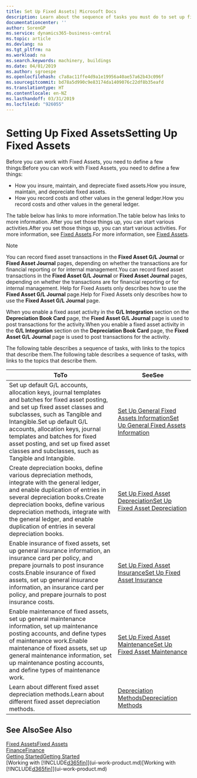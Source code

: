 ```yaml
---
title: Set Up Fixed Assets| Microsoft Docs
description: Learn about the sequence of tasks you must do to set up fixed assets, such as machinery or buildings.
documentationcenter: ''
author: SorenGP
ms.service: dynamics365-business-central
ms.topic: article
ms.devlang: na
ms.tgt_pltfrm: na
ms.workload: na
ms.search.keywords: machinery, buildings
ms.date: 04/01/2019
ms.author: sgroespe
ms.openlocfilehash: c7a8ac11ffe4d9a1e19956a40ae57a62b43c096f
ms.sourcegitcommit: bd78a5d990c9e83174da1409076c22df8b35eafd
ms.translationtype: HT
ms.contentlocale: en-NZ
ms.lasthandoff: 03/31/2019
ms.locfileid: "926055"
---
```

# <a name="setting-up-fixed-assets"></a><span data-ttu-id="f54d9-103">Setting Up Fixed Assets</span><span class="sxs-lookup"><span data-stu-id="f54d9-103">Setting Up Fixed Assets</span></span>
<span data-ttu-id="f54d9-104">Before you can work with Fixed Assets, you need to define a few things:</span><span class="sxs-lookup"><span data-stu-id="f54d9-104">Before you can work with Fixed Assets, you need to define a few things:</span></span>  

* <span data-ttu-id="f54d9-105">How you insure, maintain, and depreciate fixed assets.</span><span class="sxs-lookup"><span data-stu-id="f54d9-105">How you insure, maintain, and depreciate fixed assets.</span></span>  
* <span data-ttu-id="f54d9-106">How you record costs and other values in the general ledger.</span><span class="sxs-lookup"><span data-stu-id="f54d9-106">How you record costs and other values in the general ledger.</span></span>  

<span data-ttu-id="f54d9-107">The table below has links to more information.</span><span class="sxs-lookup"><span data-stu-id="f54d9-107">The table below has links to more information.</span></span> <span data-ttu-id="f54d9-108">After you set those things up, you can start various activities.</span><span class="sxs-lookup"><span data-stu-id="f54d9-108">After you set those things up, you can start various activities.</span></span> <span data-ttu-id="f54d9-109">For more information, see [Fixed Assets](fa-manage.md).</span><span class="sxs-lookup"><span data-stu-id="f54d9-109">For more information, see [Fixed Assets](fa-manage.md).</span></span>  

> [!NOTE]  
>   <span data-ttu-id="f54d9-110">You can record fixed asset transactions in the **Fixed Asset G/L Journal** or **Fixed Asset Journal** pages, depending on whether the transactions are for financial reporting or for internal management.</span><span class="sxs-lookup"><span data-stu-id="f54d9-110">You can record fixed asset transactions in the **Fixed Asset G/L Journal** or **Fixed Asset Journal** pages, depending on whether the transactions are for financial reporting or for internal management.</span></span> <span data-ttu-id="f54d9-111">Help for Fixed Assets only describes how to use the **Fixed Asset G/L Journal** page.</span><span class="sxs-lookup"><span data-stu-id="f54d9-111">Help for Fixed Assets only describes how to use the **Fixed Asset G/L Journal** page.</span></span>  

<span data-ttu-id="f54d9-112">When you enable a fixed asset activity in the **G/L Integration** section on the **Depreciation Book Card** page, the **Fixed Asset G/L Journal** page is used to post transactions for the activity.</span><span class="sxs-lookup"><span data-stu-id="f54d9-112">When you enable a fixed asset activity in the **G/L Integration** section on the **Depreciation Book Card** page, the **Fixed Asset G/L Journal** page is used to post transactions for the activity.</span></span>

<span data-ttu-id="f54d9-113">The following table describes a sequence of tasks, with links to the topics that describe them.</span><span class="sxs-lookup"><span data-stu-id="f54d9-113">The following table describes a sequence of tasks, with links to the topics that describe them.</span></span>  

| <span data-ttu-id="f54d9-114">To</span><span class="sxs-lookup"><span data-stu-id="f54d9-114">To</span></span> | <span data-ttu-id="f54d9-115">See</span><span class="sxs-lookup"><span data-stu-id="f54d9-115">See</span></span> |
| --- | --- |
| <span data-ttu-id="f54d9-116">Set up default G/L accounts, allocation keys, journal templates and batches for fixed asset posting, and set up fixed asset classes and subclasses, such as Tangible and Intangible.</span><span class="sxs-lookup"><span data-stu-id="f54d9-116">Set up default G/L accounts, allocation keys, journal templates and batches for fixed asset posting, and set up fixed asset classes and subclasses, such as Tangible and Intangible.</span></span> |[<span data-ttu-id="f54d9-117">Set Up General Fixed Assets Information</span><span class="sxs-lookup"><span data-stu-id="f54d9-117">Set Up General Fixed Assets Information</span></span>](fa-how-setup-general.md) |
| <span data-ttu-id="f54d9-118">Create depreciation books, define various depreciation methods, integrate with the general ledger, and enable duplication of entries in several depreciation books.</span><span class="sxs-lookup"><span data-stu-id="f54d9-118">Create depreciation books, define various depreciation methods, integrate with the general ledger, and enable duplication of entries in several depreciation books.</span></span> |[<span data-ttu-id="f54d9-119">Set Up Fixed Asset Depreciation</span><span class="sxs-lookup"><span data-stu-id="f54d9-119">Set Up Fixed Asset Depreciation</span></span>](fa-how-setup-depreciation.md) |
| <span data-ttu-id="f54d9-120">Enable insurance of fixed assets, set up general insurance information, an insurance card per policy, and prepare journals to post insurance costs.</span><span class="sxs-lookup"><span data-stu-id="f54d9-120">Enable insurance of fixed assets, set up general insurance information, an insurance card per policy, and prepare journals to post insurance costs.</span></span> |[<span data-ttu-id="f54d9-121">Set Up Fixed Asset Insurance</span><span class="sxs-lookup"><span data-stu-id="f54d9-121">Set Up Fixed Asset Insurance</span></span>](fa-how-setup-insurance.md) |
| <span data-ttu-id="f54d9-122">Enable maintenance of fixed assets, set up general maintenance information, set up maintenance posting accounts, and define types of maintenance work.</span><span class="sxs-lookup"><span data-stu-id="f54d9-122">Enable maintenance of fixed assets, set up general maintenance information, set up maintenance posting accounts, and define types of maintenance work.</span></span> |[<span data-ttu-id="f54d9-123">Set Up Fixed Asset Maintenance</span><span class="sxs-lookup"><span data-stu-id="f54d9-123">Set Up Fixed Asset Maintenance</span></span>](fa-how-setup-maintenance.md) |
| <span data-ttu-id="f54d9-124">Learn about different fixed asset depreciation methods.</span><span class="sxs-lookup"><span data-stu-id="f54d9-124">Learn about different fixed asset depreciation methods.</span></span> |[<span data-ttu-id="f54d9-125">Depreciation Methods</span><span class="sxs-lookup"><span data-stu-id="f54d9-125">Depreciation Methods</span></span>](fa-depreciation-methods.md) |

## <a name="see-also"></a><span data-ttu-id="f54d9-126">See Also</span><span class="sxs-lookup"><span data-stu-id="f54d9-126">See Also</span></span>
[<span data-ttu-id="f54d9-127">Fixed Assets</span><span class="sxs-lookup"><span data-stu-id="f54d9-127">Fixed Assets</span></span>](fa-manage.md)  
[<span data-ttu-id="f54d9-128">Finance</span><span class="sxs-lookup"><span data-stu-id="f54d9-128">Finance</span></span>](finance.md)  
[<span data-ttu-id="f54d9-129">Getting Started</span><span class="sxs-lookup"><span data-stu-id="f54d9-129">Getting Started</span></span>](product-get-started.md)  
<span data-ttu-id="f54d9-130">[Working with [!INCLUDE[d365fin](includes/d365fin_md.md)]](ui-work-product.md)</span><span class="sxs-lookup"><span data-stu-id="f54d9-130">[Working with [!INCLUDE[d365fin](includes/d365fin_md.md)]](ui-work-product.md)</span></span>

